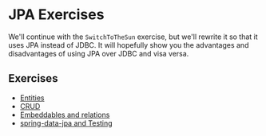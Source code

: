 # JPA Exercises

We'll continue with the `SwitchToTheSun` exercise, but we'll rewrite it so that it uses JPA instead of JDBC.
It will hopefully show you the advantages and disadvantages of using JPA over JDBC and visa versa.

## Exercises
* [Entities](exercises/codelab01.md)
* [CRUD](exercises/codelab02.md)
* [Embeddables and relations](exercises/codelab03.md)
* [spring-data-jpa and Testing](exercises/codelab04.md)
